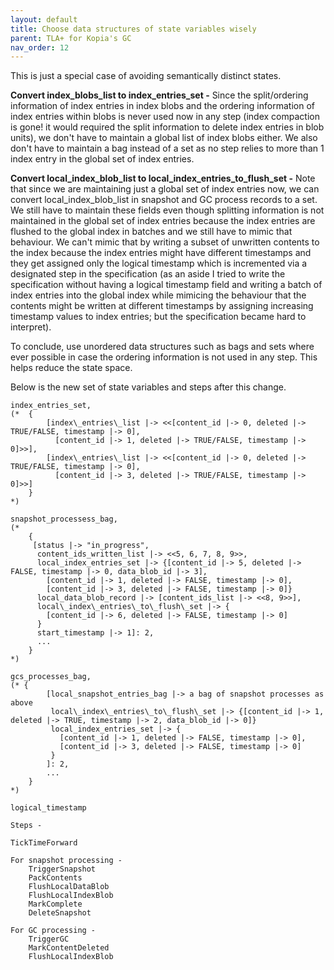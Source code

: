 ```yaml
---
layout: default
title: Choose data structures of state variables wisely
parent: TLA+ for Kopia's GC
nav_order: 12
---
```


This is just a special case of avoiding semantically distinct states.

**Convert index\_blobs\_list to index\_entries\_set -** Since the split/ordering information of index entries in index blobs and the ordering information of index entries within blobs is never used now in any step (index compaction is gone! it would required the split information to delete index entries in blob units), we don't have to maintain a global list of index blobs either. We also don't have to maintain a bag instead of a set as no step relies to more than 1 index entry in the global set of index entries.

**Convert local\_index\_blob\_list to local\_index\_entries\_to\_flush\_set -** Note that since we are maintaining just a global set of index entries now, we can convert local\_index\_blob\_list in snapshot and GC process records to a set. We still have to maintain these fields even though splitting information is not maintained in the global set of index entries because the index entries are flushed to the global index in batches and we still have to mimic that behaviour. We can't mimic that by writing a subset of unwritten contents to the index because the index entries might have different timestamps and they get assigned only the logical timestamp which is incremented via a designated step in the specification (as an aside I tried to write the specification without having a logical timestamp field and writing a batch of index entries into the global index while mimicing the behaviour that the contents might be written at different timestamps by assigning increasing timestamp values to index entries; but the specification became hard to interpret).

To conclude, use unordered data structures such as bags and sets where ever possible in case the ordering information is not used in any step. This helps reduce the state space.

Below is the new set of state variables and steps after this change.

	index_entries_set,
	(*  {
			[index\_entries\_list |-> <<[content_id |-> 0, deleted |-> TRUE/FALSE, timestamp |-> 0],
	    	  [content_id |-> 1, deleted |-> TRUE/FALSE, timestamp |-> 0]>>],
			[index\_entries\_list |-> <<[content_id |-> 0, deleted |-> TRUE/FALSE, timestamp |-> 0],
	    	  [content_id |-> 3, deleted |-> TRUE/FALSE, timestamp |-> 0]>>]
	    }
	*)
	
	snapshot_processess_bag,
	(*
	    {
	     [status |-> "in_progress",
	      content_ids_written_list |-> <<5, 6, 7, 8, 9>>,
	      local_index_entries_set |-> {[content_id |-> 5, deleted |-> FALSE, timestamp |-> 0, data_blob_id |-> 3],
	        [content_id |-> 1, deleted |-> FALSE, timestamp |-> 0],
	        [content_id |-> 3, deleted |-> FALSE, timestamp |-> 0]}
	      local_data_blob_record |-> [content_ids_list |-> <<8, 9>>],
	      local\_index\_entries\_to\_flush\_set |-> {
	        [content_id |-> 6, deleted |-> FALSE, timestamp |-> 0]
	      }
	      start_timestamp |-> 1]: 2,
	      ...
	    }
	*)
	
	gcs_processes_bag,
	(* {
	        [local_snapshot_entries_bag |-> a bag of snapshot processes as above
	         local\_index\_entries\_to\_flush\_set |-> {[content_id |-> 1, deleted |-> TRUE, timestamp |-> 2, data_blob_id |-> 0]}
	         local_index_entries_set |-> {
	           [content_id |-> 1, deleted |-> FALSE, timestamp |-> 0],
	           [content_id |-> 3, deleted |-> FALSE, timestamp |-> 0]
	         }
	        ]: 2,
	        ...
	    }
	*)
	
	logical_timestamp
	
	Steps -
	
	TickTimeForward
	
	For snapshot processing -
		TriggerSnapshot
		PackContents
		FlushLocalDataBlob
		FlushLocalIndexBlob
		MarkComplete
		DeleteSnapshot
	
	For GC processing -
		TriggerGC
		MarkContentDeleted
		FlushLocalIndexBlob

